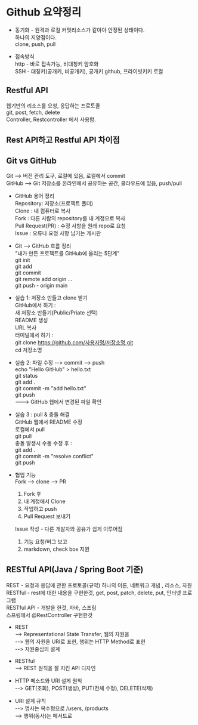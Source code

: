 # Github 요약정리
    
* 동기화 - 원격과 로컬 커밋리소스가 같아야 안정된 상태이다.    
  하나의 지양점이다.    
  clone, push, pull    
    
* 접속방식    
  http - 바로 접속가능, 비대칭키 암호화    
  SSH - 대칭키(공개키, 비공개키), 공개키 github, 프라이빗키키 로컬    
    
## Restful API    
웹기반의 리소스를 요청, 응답하는 프로토콜    
git, post, fetch, delete    
Controller, Restcontroller 에서 사용함.    
    
## Rest API하고 Restful API 차이점    
    
## Git  vs GitHub    
Git --> 버전 관리 도구, 로컬에 있음, 로컬에서 commit    
GitHub --> Git 저장소를 온라인에서 공유하는 공간, 클라우드에 있음, push/pull    
    
* GitHub 용어 정리    
  Repository: 저장소(프로젝트 폴더)    
  Clone : 내 컴퓨터로 복사    
  Fork : 다른 사람의 repository를 내 계정으로 복사    
  Pull Request(PR) : 수정 사항을 원래 repo로 요청    
  Issue : 오류나 요청 사항 남기는 게시판    
    
* Git --> GitHub 흐름 정리    
  "내가 만든 프로젝트를 GitHub에 올리는 5단계"    
  git init    
  git add    
  git commit    
  git remote add origin ...    
  git push - origin main    
    
* 실습 1: 저장소 만들고 clone 받기    
  GitHub에서 하기 :     
    새 저장소 만들기(Public/Priate 선택)    
    README 생성    
    URL 복사    
  터미널에서 하기 :     
    git clone https://github.com/사용자명/저장소명.git    
    cd 저장소명    
    
* 실습 2: 파일 수정 --> commit --> push    
  echo "Hello GitHub" > hello.txt    
  git status    
  git add .    
  git commit -m "add hello.txt"    
  git push     
  ---> GitHub 웹에서 변경된 파일 확인    
* 실습 3 : pull & 충돌 해결    
  GitHub 웹에서 README 수정    
  로컬에서 pull    
      git pull    
  충돌 발생시 수동 수정 후 :     
      git add .    
      git commit -m "resolve conflict"    
      git push    
* 협업 기능    
  Fork --> clone --> PR    
     1. Fork 후    
     2. 내 계정에서 Clone    
     3. 작업하고 push    
     4. Pull Request 보내기    
    
  Issue 작성 - 다른 개발자와 공유가 쉽게 이루어짐    
     1. 기능 요청/버그 보고    
     2. markdown, check box 지원    
    
## RESTful API(Java / Spring Boot 기준)       
REST - 요청과 응답에 관한 프로토콜(규약) 하나의 이론, 네트워크 개념 , 리소스, 자원   
RESTful - rest에 대한 내용을 구현한것, get, post, patch, delete, put, 인터넷 프로그램    
RESTful API - 개발을 한것, 자바, 스프링    
스프링에서 @RestController 구현한것    
    
* REST    
--> Representational State Transfer, 웹의 자원을     
--> 웹의 자원을 URI로 표현, 행위는 HTTP Method로 표현    
--> 자원중심의 설계    
    
* RESTful    
--> REST 원칙을 잘 지킨 API 디자인    
    
* HTTP 메소드와 URI 설게 원칙    
--> GET(조회), POST(생성), PUT(전체 수정), DELETE(삭제)    
    
* URI 설계 규칙    
--> 명사는 복수형으로 /users, /products    
--> 행위(동사)는 메서드로     
    
